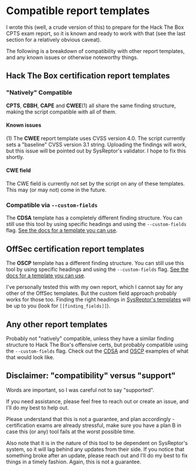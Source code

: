 # Compatible report templates
I wrote this (well, a crude version of this) to prepare for the Hack The Box CPTS exam report, so it is known and ready to work with that (see the last section for a relatively obvious caveat).

The following is a breakdown of compatibility with other report templates, and any known issues or otherwise noteworthy things.

## Hack The Box certification report templates

### "Natively" Compatible
**CPTS**, **CBBH**, **CAPE** and **CWEE**(1) all share the same finding structure, making the script compatible with all of them.

#### Known issues
(1) The **CWEE** report template uses CVSS version 4.0. The script currently sets a "baseline" CVSS version 3.1 string. Uploading the findings will work, but this issue will be pointed out by SysReptor's validator. I hope to fix this shortly.

#### CWE field
The CWE field is currently not set by the script on any of these templates. This may (or may not) come in the future.

### Compatible via `--custom-fields`
The **CDSA** template has a completely different finding structure. You can still use this tool by using specific headings and using the `--custom-fields` flag. [See the docs for a template you can use](cdsa_finding.md).

## OffSec certification report templates

The **OSCP** template has a different finding structure. You can still use this tool by using specific headings and using the `--custom-fields` flag. [See the docs for a template you can use](cdsa_finding.md).

I've personally tested this with my own report, which I cannot say for any other of the OffSec templates. But the custom field approach probably works for those too. Finding the right headings in [SysReptor's templates](https://github.com/Syslifters/sysreptor/blob/main/demo_data/offsec-designs/) will be up to you (look for `[[finding_fields]]`).

## Any other report templates
Probably not "natively" compatible, unless they have a similar finding structure to Hack The Box's offensive certs, but probably compatible using the `--custom-fields` flag. Check out the [CDSA](cdsa_finding.md) and [OSCP](oscp_finding.md) examples of what that would look like.

## Disclaimer: "compatibility" versus "support"
Words are important, so I was careful not to say "supported".

If you need assistance, please feel free to reach out or create an issue, and I'll do my best to help out.

Please understand that this is not a guarantee, and plan accordingly - certification exams are already stressful, make sure you have a plan B in case this (or any) tool fails at the worst possible time.

Also note that it is in the nature of this tool to be dependent on SysReptor's system, so it will lag behind any updates from their side. If you notice that something broke after an update, please reach out and I'll do my best to fix things in a timely fashion. Again, this is not a guarantee.
